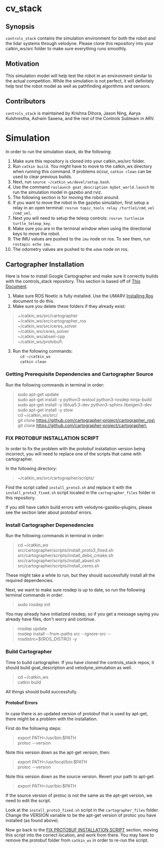 # cv_stack

## Synopsis

`controls_stack` contains the simulation environment for both the robot and the lidar systems through velodyne. Please clone this repository into your catkin_ws/src folder to make sure everything runs smoothly.

## Motivation

This simulation model will help test the robot in an environment similar to the actual competition. While the simulation is not perfect, it will definitely help test the robot model as well as pathfinding algorithms and sensors.

## Contributors

`controls_stack` is maintained by Krishna Dihora, Jason Ning, Aarya Kulshrestha, Ashwin Saxena, and the rest of the Controls Subteam in ARV.

# Simulation

In order to run the simulation stack, do the following:

1. Make sure this repository is cloned into your catkin_ws/src folder.
2. Run `catkin build`. You might have to move to the catkin_ws directory when running this command. If problems occur, `catkin clean` can be used to clear previous builds.
3. Next, run `source ~/catkin_ws/devel/setup.bash`. 
4. Use the command `roslaunch goat_description mybot_world.launch` to run the simulation model in gazebo and rviz.
5. The following section is for moving the robot around.
6. If you want to move the robot in the gazebo simulation, first setup a relay in an open terminal: `rosrun topic_tools relay /turtle1/cmd_vel /cmd_vel`.
7. Next you will need to setup the teleop controls: `rosrun turtlesim turtle_teleop_key`.
8. Make sure you are in the terminal window when using the directional keys to move the robot.
9. The IMU values are pushed to the `imu` node on ros. To see them, run `rostopic echo imu`.
10. The odometry values are pushed to the `odom` node on ros.

## Cartographer Installation

Here is how to install Google Cartographer and make sure it correctly builds with the controls_stack repository. This section is based off of [This Document](https://docs.google.com/document/d/1dLoVytrA96HlgC0e1s-W8zJuX13aX9Q5IUZVzJPhOwI/edit?usp=sharing).

1. Make sure ROS Noetic is fully installed. Use the UMARV [Installing Ros](https://docs.google.com/document/d/1YBR9MZa_gXv4rLe0ycrgLoiFHV2Y7EJSUOpVpPO3f_U/edit) document to do this.
2. Make sure you delete these folders if they already exist:

> ~/catkin_ws/src/cartographer\
> ~/catkin_ws/src/cartographer_ros\
> ~/catkin_ws/src/ceres_solver\
> ~/catkin_ws/ceres_solver\
> ~/catkin_ws/abseil-cpp\
> ~/catkin_ws/protobuf\

3. Run the following commands:\
&nbsp;&nbsp;&nbsp;&nbsp;&nbsp;&nbsp;`cd ~/catkin_ws`\
&nbsp;&nbsp;&nbsp;&nbsp;&nbsp;&nbsp;`catkin clean`

### Getting Prerequisite Dependencies and Cartographer Source

Run the following commands in terminal in order:
> sudo apt-get update\
> sudo apt-get install -y python3-wstool python3-rosdep ninja-build\
> sudo apt-get install -y liblua5.3-dev python3-sphinx libeigen3-dev\
> sudo apt-get install -y stow\
> cd ~/catkin_ws/src/\
> git clone https://github.com/cartographer-project/cartographer_ros\
> git clone https://github.com/cartographer-project/cartographer\

### FIX PROTOBUF INSTALLATION SCRIPT

In order to fix the problem with the protobuf installation version being incorrect, you will need to replace one of the scripts that came with cartographer. 

In the following directory:
> ~/catkin_ws/src/cartographer/scripts/

Find the script called `install_proto3.sh` and replace it with the `install_proto3_fixed.sh` script located in the `cartographer_files` folder in this repository.

If you still have catkin build errors with velodyne-gazebo-plugins, please see the section later about protobuf errors.

### Install Cartographer Depenedencies

Run the following commands in terminal in order:
> cd ~/catkin_ws\
> src/cartographer/scripts/install_proto3_fixed.sh\
> src/cartographer/scripts/install_debs_cmake.sh\
> src/cartographer/scripts/install_abseil.sh\
> src/cartographer/scripts/install_ceres.sh

These might take a while to run, but they should successfully install all the required dependencies.

Next, we want to make sure rosdep is up to date, so run the following terminal commands in order:
> sudo rosdep init

You may already have initialized rosdep, so if you get a message saying you already have files, don't worry and continue.

> rosdep update\
> rosdep install --from-paths src --ignore-src --rosdistro=${ROS_DISTRO} -y

### Build Cartographer

Time to build cartographer. If you have cloned the controls_stack repos, it should build goat_description and velodyne_simulation as well.

> cd ~/catkin_ws\
> catkin build

All things should build successfully.

#### Protobuf Errors

In case there is an updated version of protobuf that is used by apt-get, there might be a problem with the installation.

First do the following steps:

> export PATH=/usr/bin:$PATH\
> protoc --version

Note this version down as the apt-get version, then:

> export PATH=/usr/local/bin:$PATH\
> protoc --version

Note this version down as the source version. Revert your path to apt-get:

> export PATH=/usr/bin:$PATH

If the source version of protoc is not the same as the apt-get version, we need to edit the script.

Look at the `install_proto3_fixed.sh` script in the `cartographer_files` folder. Change the VERSION variable to be the apt-get version of protoc you have installed (as found above). 

Now go back to the [FIX PROTOBUF INSTALLATION SCRIPT](#fix-protobuf-installation-script) section, moving this script into the correct location, and work from there. You may have to remove the protobuf folder from `catkin_ws` in order to re-run the script.